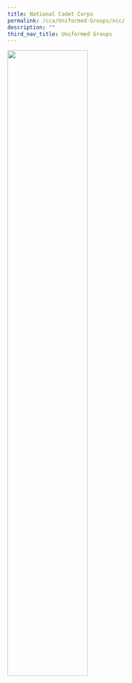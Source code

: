 ```yaml
---
title: National Cadet Corps
permalink: /cca/Uniformed-Groups/ncc/
description: ""
third_nav_title: Uniformed Groups
---
```

<img src="/images/xxx.png" style="width:60%">
